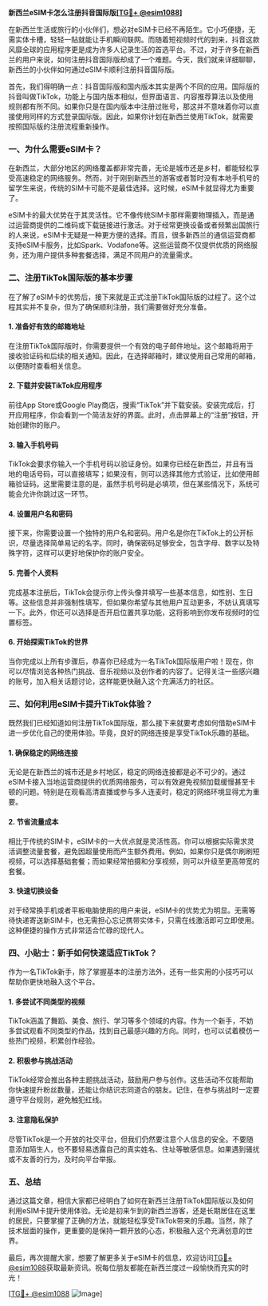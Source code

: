 **新西兰eSIM卡怎么注册抖音国际版[[TG💪+ @esim1088](https://t.me/s/esim1088)]**

在新西兰生活或旅行的小伙伴们，想必对eSIM卡已经不再陌生。它小巧便捷，无需实体卡槽，轻轻一贴就能让手机瞬间联网。而随着短视频时代的到来，抖音这款风靡全球的应用程序更是成为许多人记录生活的首选平台。不过，对于许多在新西兰的用户来说，如何注册抖音国际版却成了一个难题。今天，我们就来详细聊聊，新西兰的小伙伴如何通过eSIM卡顺利注册抖音国际版。

首先，我们得明确一点：抖音国际版和国内版本其实是两个不同的应用。国际版的抖音叫做TikTok，功能上与国内版本相似，但界面语言、内容推荐算法以及使用规则都有所不同。如果你只是在国内版本中注册过账号，那这并不意味着你可以直接使用同样的方式登录国际版。因此，如果你计划在新西兰使用TikTok，就需要按照国际版的注册流程重新操作。

### 一、为什么需要eSIM卡？

在新西兰，大部分地区的网络覆盖都非常完善，无论是城市还是乡村，都能轻松享受高速稳定的网络服务。然而，对于刚到新西兰的游客或者暂时没有本地手机号的留学生来说，传统的SIM卡可能不是最佳选择。这时候，eSIM卡就显得尤为重要了。

eSIM卡的最大优势在于其灵活性。它不像传统SIM卡那样需要物理插入，而是通过运营商提供的二维码或下载链接进行激活。对于经常更换设备或者频繁出国旅行的人来说，eSIM卡无疑是一种更方便的选择。而且，很多新西兰的通信运营商都支持eSIM卡服务，比如Spark、Vodafone等。这些运营商不仅提供优质的网络服务，还为用户提供多种套餐选择，满足不同用户的流量需求。

### 二、注册TikTok国际版的基本步骤

在了解了eSIM卡的优势后，接下来就是正式注册TikTok国际版的过程了。这个过程其实并不复杂，但为了确保顺利注册，我们需要做好充分准备。

#### 1. 准备好有效的邮箱地址

在注册TikTok国际版时，你需要提供一个有效的电子邮件地址。这个邮箱将用于接收验证码和后续的相关通知。因此，在选择邮箱时，建议使用自己常用的邮箱，以便随时查看相关信息。

#### 2. 下载并安装TikTok应用程序

前往App Store或Google Play商店，搜索“TikTok”并下载安装。安装完成后，打开应用程序，你会看到一个简洁友好的界面。此时，点击屏幕上的“注册”按钮，开始创建你的账户。

#### 3. 输入手机号码

TikTok会要求你输入一个手机号码以验证身份。如果你已经在新西兰，并且有当地的电话号码，可以直接填写；如果没有，则可以选择其他方式验证，比如使用邮箱验证码。这里需要注意的是，虽然手机号码是必填项，但在某些情况下，系统可能会允许你跳过这一环节。

#### 4. 设置用户名和密码

接下来，你需要设置一个独特的用户名和密码。用户名是你在TikTok上的公开标识，尽量选择简单易记的名字。同时，确保密码足够安全，包含字母、数字以及特殊字符，这样可以更好地保护你的账户安全。

#### 5. 完善个人资料

完成基本注册后，TikTok会提示你上传头像并填写一些基本信息，如性别、生日等。这些信息并非强制性填写，但如果你希望与其他用户互动更多，不妨认真填写一下。此外，你还可以选择是否开启位置共享功能，这将影响到你发布视频时的位置标签。

#### 6. 开始探索TikTok的世界

当你完成以上所有步骤后，恭喜你已经成为一名TikTok国际版用户啦！现在，你可以尽情浏览各种热门挑战、音乐视频以及创作者的内容了。记得关注一些感兴趣的账号，加入相关话题讨论，这样能更快融入这个充满活力的社区。

### 三、如何利用eSIM卡提升TikTok体验？

既然我们已经知道如何注册TikTok国际版，那么接下来就要考虑如何借助eSIM卡进一步优化自己的使用体验。毕竟，良好的网络连接是享受TikTok乐趣的基础。

#### 1. 确保稳定的网络连接

无论是在新西兰的城市还是乡村地区，稳定的网络连接都是必不可少的。通过eSIM卡接入当地运营商提供的优质网络服务，可以有效避免视频加载缓慢甚至卡顿的问题。特别是在观看高清直播或参与多人连麦时，稳定的网络环境显得尤为重要。

#### 2. 节省流量成本

相比于传统的SIM卡，eSIM卡的一大优点就是灵活性高。你可以根据实际需求灵活调整流量套餐，避免因超量使用而产生额外费用。例如，如果你只是偶尔刷刷短视频，可以选择基础套餐；而如果经常拍摄和分享视频，则可以升级至更高带宽的套餐。

#### 3. 快速切换设备

对于经常换手机或者平板电脑使用的用户来说，eSIM卡的优势尤为明显。无需等待快递寄送新SIM卡，也无需担心忘记携带实体卡，只需在线激活即可立即使用。这种便捷的操作方式非常适合忙碌的现代人。

### 四、小贴士：新手如何快速适应TikTok？

作为一名TikTok新手，除了掌握基本的注册方法外，还有一些实用的小技巧可以帮助你更快地融入这个平台。

#### 1. 多尝试不同类型的视频

TikTok涵盖了舞蹈、美食、旅行、学习等多个领域的内容。作为一个新手，不妨多尝试观看不同类型的作品，找到自己最感兴趣的方向。同时，也可以试着模仿一些热门视频，积累创作经验。

#### 2. 积极参与挑战活动

TikTok经常会推出各种主题挑战活动，鼓励用户参与创作。这些活动不仅能帮助你快速提升粉丝数量，还能让你结识志同道合的朋友。记住，在参与挑战时一定要遵守平台规则，避免触犯红线。

#### 3. 注意隐私保护

尽管TikTok是一个开放的社交平台，但我们仍然要注意个人信息的安全。不要随意添加陌生人，也不要轻易透露自己的真实姓名、住址等敏感信息。如果遇到骚扰或不友善的行为，及时向平台举报。

### 五、总结

通过这篇文章，相信大家都已经明白了如何在新西兰注册TikTok国际版以及如何利用eSIM卡提升使用体验。无论是初来乍到的新西兰游客，还是长期居住在这里的居民，只要掌握了正确的方法，就能轻松享受TikTok带来的乐趣。当然，除了技术层面的操作，更重要的是保持一颗开放的心态，积极融入这个充满创意的世界。

最后，再次提醒大家，想要了解更多关于eSIM卡的信息，欢迎访问[TG💪+ @esim1088](https://t.me/s/esim1088)获取最新资讯。祝每位朋友都能在新西兰度过一段愉快而充实的时光！

[[TG💪+ @esim1088](https://t.me/s/esim1088) ![Image](https://i.postimg.cc/4NQfJmqS/Snipaste-2025-05-13-00-14-12.png)]